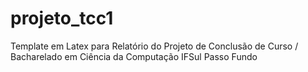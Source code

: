 # projeto_tcc1
Template em Latex para Relatório do Projeto de Conclusão de Curso / Bacharelado em Ciência da Computação IFSul Passo Fundo
